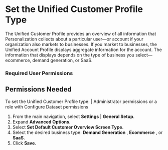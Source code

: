 

# Set the Unified Customer Profile Type

The Unified Customer Profile provides an overview of all information that
Personalization collects about a particular user—or account if your
organization also markets to businesses. If you market to businesses, the
Unified Account Profile displays aggregate information for the account. The
information that displays depends on the type of business you
select—ecommerce, demand generation, or SaaS.

### Required User Permissions

Permissions Needed  
---  
To set the Unified Customer Profile type: | Administrator permissions or a role with Configure Dataset permissions  
  
  1. From the main navigation, select **Settings** | ****General Setup****.
  2. Expand **Advanced Options**.
  3. Select **Set Default Customer Overview Screen Type**.
  4. Select the desired business type: **Demand Generation** , **Ecommerce** , or **SaaS**.
  5. Click **Save**.

